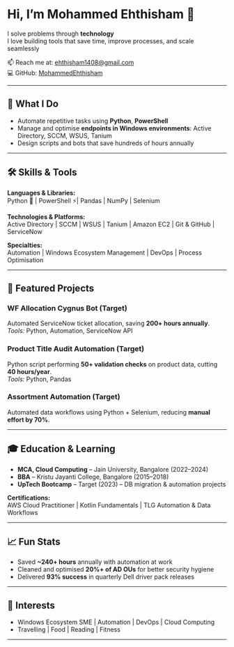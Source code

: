 # Hi, I’m Mohammed Ehthisham 👋

I solve problems through **technology**  
I love building tools that save time, improve processes, and scale seamlessly

📫 Reach me at: [ehthisham1408@gmail.com](mailto:ehthisham1408@gmail.com)  
💻 GitHub: [MohammedEhthisham](https://github.com/MohammedEhthisham)  

---

## 🌟 What I Do

- Automate repetitive tasks using **Python**, **PowerShell**
- Manage and optimise **endpoints in Windows environments**: Active Directory, SCCM, WSUS, Tanium
- Design scripts and bots that save hundreds of hours annually  

---

## 🛠 Skills & Tools

**Languages & Libraries:**  
Python 🐍 | PowerShell ⚡| Pandas | NumPy | Selenium  

**Technologies & Platforms:**  
Active Directory | SCCM | WSUS | Tanium | Amazon EC2 | Git & GitHub | ServiceNow  

**Specialties:**  
Automation | Windows Ecosystem Management | DevOps | Process Optimisation  

---

## 🚀 Featured Projects

### **WF Allocation Cygnus Bot (Target)**
Automated ServiceNow ticket allocation, saving **200+ hours annually**.  
*Tools:* Python, Automation, ServiceNow API

### **Product Title Audit Automation (Target)**
Python script performing **50+ validation checks** on product data, cutting **40 hours/year**.  
*Tools:* Python, Pandas  

### **Assortment Automation (Target)**
Automated data workflows using Python + Selenium, reducing **manual effort by 70%**.  

---

## 🎓 Education & Learning

- **MCA, Cloud Computing** – Jain University, Bangalore (2022–2024)  
- **BBA** – Kristu Jayanti College, Bangalore (2015–2018)  
- **UpTech Bootcamp** – Target (2023) – DB migration & automation projects  

**Certifications:**  
AWS Cloud Practitioner | Kotlin Fundamentals | TLG Automation & Data Workflows  

---

## 📈 Fun Stats

- Saved **~240+ hours** annually with automation at work  
- Cleaned and optimised **20%+ of AD OUs** for better security hygiene  
- Delivered **93% success** in quarterly Dell driver pack releases  

---

## 🌱 Interests

- Windows Ecosystem SME | Automation | DevOps | Cloud Computing  
- Travelling | Food | Reading | Fitness  

---

